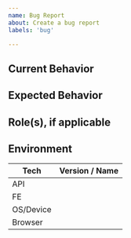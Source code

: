 ```yaml
---
name: Bug Report
about: Create a bug report
labels: 'bug'

---
```


## Current Behavior
<!--
  A clear and concise description that mentions the encountered problem
  in a way that developers and testers understand.
-->

## Expected Behavior

<!-- What do you think should happen instead? -->

## Role(s), if applicable

<!--
If applicable, list the roles you have in the app or on the project.
->

## Steps to Reproduce

<!--
Clear and specific actions taken to cause the behavior. Steps should resemble the following:
->

1. 
2. 
3. 
4. 

## Screenshots
<!--
  If applicable, add screenshots of the failure to highlight the defect.
-->

## Environment
<!--
  Please report on what you can about your environment.
  For API/FE give the commit short hash.
  The API logs a message when starting that looks like this:
    [version] my-branch (1234567) +3ms
                         ^-----^ this is what you are looking for
  Or you can run `git rev-parse --short HEAD` to retrieve the commit hash.
-->
| Tech      | Version / Name |
| --------- | -------------- |
| API       |                |
| FE        |                |
| OS/Device |                |
| Browser   |                |
